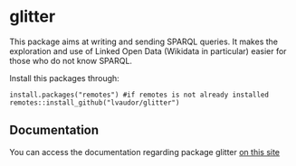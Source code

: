 # glitter

This package aims at writing and sending SPARQL queries. It makes the exploration and use of Linked Open Data (Wikidata in particular) easier for those who do not know SPARQL.

Install this packages through:

```{r}
install.packages("remotes") #if remotes is not already installed
remotes::install_github("lvaudor/glitter")
```

## Documentation

You can access the documentation regarding package glitter  [on this site](http://perso.ens-lyon.fr/lise.vaudor/Rpackages/recitR/)



